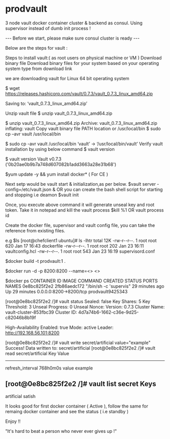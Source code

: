 # prodvault
3 node vault docker container cluster & backend as consul.
Using supervisor instead of dumb init process !

--- Before we start, please make sure consul cluster is ready ---

Below are the steps for vault :

Steps to install vault:( as root users on physical machine or VM )
Download binary file
Download binary files for your system based on your operating system type from download link

we are downloading vault for Linux 64 bit operating system

$ wget https://releases.hashicorp.com/vault/0.7.3/vault_0.7.3_linux_amd64.zip

Saving to: ‘vault_0.7.3_linux_amd64.zip’

 

Unzip vault file
 $ unzip vault_0.7.3_linux_amd64.zip

$ unzip vault_0.7.3_linux_amd64.zip
Archive: vault_0.7.3_linux_amd64.zip
 inflating: vault
Copy vault binary file PATH location or /usr/local/bin
$ sudo cp –avr vault /usr/local/bin

$ sudo cp -avr vault /usr/local/bin
‘vault’ -> ‘/usr/local/bin/vault’
Verify vault installation by using below command
$ vault version

 $ vault version
Vault v0.7.3 ('0b20ae0b9b7a748d607082b1add3663a28e31b68')

$yum update -y && yum install docker* ( For CE )

Next setp would be vault start & initialization,as per below.
 $vault server  -config=/etc/vault.json &  OR you can create the bash shell script for starting and stopping i.e deamon
 $vault init
 
Once, you execute above command it will generate unseal key and root token.
Take it in notepad and kill the vault process
 $kill %1 OR vault process id

Create the docker file, supervisor and vault config file, you can take the reference from existing files.

e.g 
$ls 
[root@chefclient1 ubuntu]# ls -lhtr
total 12K
-rw-r--r--. 1 root root 620 Jan 17 16:43 dockerfile
-rw-r--r--. 1 root root 202 Jan 23 16:11 vaultconfig.hcl
-rw-r--r--. 1 root root 543 Jan 23 16:19 supervisord.conf

$docker build -t prodvault:1 .

$docker run -d -p 8200:8200 --name=<<container name>> <<imageid>>
 
$docker ps
CONTAINER ID        IMAGE               COMMAND                  CREATED             STATUS              PORTS                    NAMES
0e8bc825f2e2        2fb86aedc172        "/bin/sh -c 'supervis"   29 minutes ago      Up 29 minutes       0.0.0.0:8200->8200/tcp   prodvault9425343

[root@0e8bc825f2e2 /]# vault status
Sealed: false
Key Shares: 5
Key Threshold: 3
Unseal Progress: 0
Unseal Nonce:
Version: 0.7.3
Cluster Name: vault-cluster-853fbc39
Cluster ID: 4d7a74b6-1662-c36e-9d25-c82046b8b19f

High-Availability Enabled: true
        Mode: active
        Leader: http://192.168.56.101:8200
        
[root@0e8bc825f2e2 /]# vault write secret/artificial value="example"
Success! Data written to: secret/artificial
[root@0e8bc825f2e2 /]# vault read secret/artificial
Key                     Value
---                     -----
refresh_interval        768h0m0s
value                   example

[root@0e8bc825f2e2 /]# vault list secret
Keys
----
artificial
satish

It looks good for first docker container ( Active ), follow the same for remaing docker container and see the status ( i.e standby )

Enjoy !! 

"It's hard to beat a person who never ever gives up !"
            

 


